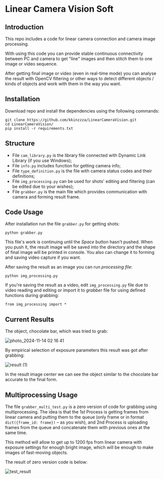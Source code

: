 # Linear Camera Vision Soft
## Introduction

This repo includes a code for linear camera connection and camera image processing.

With using this code you can provide stable continuous connectivity between PC and camera to get "line" images and then stitch them to one image or video sequence.

After getting final image or video (even in real-time mode) you can analyse the result with OpenCV filtering or other ways to detect different objects / kinds of objects and work with them in the way you want.

## Installation

Download repo and install the dependencies using the following commands:

```
git clone https://github.com/kkinzzza/LinearCameraVision.git
cd LinearCameraVision/
pip install -r requirements.txt 
```

## Structure

- File `cam_library.py` is the library file connected with Dynamic Link Library (if you use Windows);
- File `info.py` includes function for getting camera info;
- File `type_definition.py` is the file with camera status codes and their definitions;
- File `img_processing.py` can be used for shots' editing and filtering (can be edited due to your wishes);
- File `grabber.py` is the main file which provides communication with camera and forming result frame.

## Code Usage

After installation run the file `grabber.py` for getting shots:

```
python grabber.py
```

This file's work is continuing until the *Space* button hasn't pushed. When you push it, the result image will be saved into the directory and the shape of final image will be printed in console. You also can change it to forming and saving video capture if you want.

After saving the result as an image you can run *processing file*:

```
python img_processing.py
```

If you're saving the result as a video, edit `img_processing.py` file due to video reading and editing or import it to *grabber* file for using defined functions during grabbing:

```
from img_processing import *
```

## Current Results

The object, chocolate bar, which was tried to grab:

![photo_2024-11-14 02 16 41](https://github.com/user-attachments/assets/4bc4588c-6d97-436c-9c2e-e883af278094)

By empirical selection of exposure parameters this result was got after grabbing:

![result (1)](https://github.com/user-attachments/assets/163a3747-369e-4d29-87e5-5b82969645b4)

In the result image center we can see the object similar to the chocolate bar accurate to the final form.

## Multiprocessing Usage

The file `grabber_multi_test.py` is a zero version of code for grabbing using multiprocessing. The idea is that the 1st Process is getting frames from linear camera and putting them to the queue (only frame or in format `dict({frame_id: frame})` – as you wish), and 2nd Process is uploading frames from the queue and concatenate them with previous ones at the same time.

This method will allow to get up to 1200 fps from linear camera with exposure settings for enough bright image, which will be enough to make images of fast-moving objects.

The result of zero version code is below:

![test_result](https://github.com/user-attachments/assets/8bc34766-bc29-49df-8d77-4a8578ab1588)

